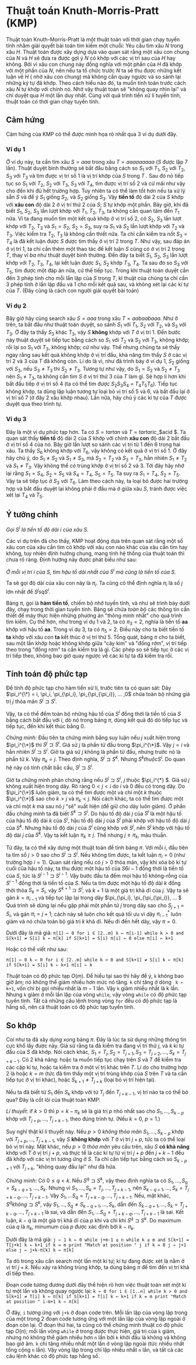 # Thuật toán Knuth-Morris-Pratt (KMP)

Thuật toán Knuth-Morris-Pratt là một thuật toán với thời gian chạy tuyến tính nhằm giải quyết bài toán tìm kiếm một chuỗi: Yêu cầu tìm xâu $N$ trong xâu $H$. Thuật toán được xây dựng dựa vào quan sát rằng một xâu con chung của $N$ và $H$ sẽ đưa ra được gợi ý $N$ có khớp với các vị trí sau của $H$ hay không. Bởi vì xâu con chung này đồng nghĩa với một phần của $H$ đã khớp với một phần của $N$, nên nếu ta tổ chức trước $N$ ta sẽ thu được những kết luận về $H$ ( nhờ xâu con chung) mà không cần quay ngược và so sánh lại những ký tự đã khớp. Theo cách hiểu nào đó, ta muốn tính toán trước cách xâu $N$ tự khớp với chính nó. Nhờ vậy thuật toán sẽ "không quay nhìn lại" và chỉ duyệt qua $H$ một lần duy nhất. Cùng với quá trình tiền xử lí tuyến tính, thuật toán có thời gian chạy tuyến tính. 

## Cảm hứng
Cảm hứng của KMP có thể được minh họa rõ nhất qua 3 ví dụ dưới đây.

### Ví dụ 1
Ở ví dụ này, ta cần tìm xâu $S = aaa$ trong xâu $T = aaaaaaaaa$ ($S$ được lặp 7 lần). Thuật duyệt bình thường sẽ bắt đầu bằng cách so $S_1$ với $T_1$, $S_2$ với $T_2$, $S_3$ với $T_3$ và tìm được vị trí số 1 là vị trí khớp của $S$ trong $T$ . Sau đó nó tiếp tục so $S_1$ với $T_2$, $S_2$ với $T_3$, $S_3$ với $T_4$, tìm được vị trí số 2 và cứ mãi như vậy cho đến khi đủ hết trường hợp. Tuy nhiên ta có thể làm tốt hơn nếu ta xử lý sẵn $S$ và để ý $S_1$ giống $S_2$, và $S_2$ giống $S_3$. Vậy **tiền tố** độ dài 2 của $S$ khớp với **xâu con** độ dài 2 ở vị trí thứ 2 của $S$; $S$ tự khớp một phần. Bây giờ, khi đã biết $S_1$, $S_2$, $S_3$ lần lượt khớp với $T_1$, $T_2$, $T_3$, ta không cần quan tâm đến $T_1$ nữa. Vì ta đang muốn tìm một kết quả khớp ở vị trí số 2, có $S_2$, $S_3$ lần lượt khớp với $T_2$, $T_3$ và $S_1 = S_2$, $S_2 = S_3$, suy ra $S_1$ và $S_2$ lần lượt khớp với $T_2$ và $T_3$. Việc kiểm tra $T_2$, $T_3$ là không cần thiết nữa. Ta chỉ cần kiểm tra nốt $S_3 = T_4$ là đã kết luận được $S$ được tìm thấy ở vị trí 2 trong $T$. Như vậy, sau đáp án ở vị trí $1$, ta chỉ cần thêm *một* thao tác để kết luận $S$ cũng có ở vị trí $2$ trong $T$, thay vì *ba* như thuật duyệt bình thường. Đến đây ta biết $S_1$, $S_2$, $S_3$ lần lượt khớp với $T_2$, $T_3$, $T_4$, lại kết luận được $S_1$, $S_2$ khớp $T_3$,  $T_4$. Ta sau đó so $S_3$ với $T_5$, tìm được một đáp án nữa, cứ thế tiếp tục. Trong khi thuật toán duyệt cần đến $3$ phép tính cho mỗi lần lặp của $S$ trong $T$, kĩ thuật của chúng ta chỉ cần $3$ phép tính ở lần lặp đầu và $1$ cho mỗi kết quả sau, và không xét lại các kí tự của $T$. (Đây cũng là cách con người giải quyết bài toán) 

### Ví dụ 2
Bây giờ hãy cùng search xâu $S = aaa$ trong xâu $T =  aabaabaaa$. Như ở trên, ta bắt đầu như thuật toán duyệt, so sánh $S_1$ với $T_1$, $S_2$ với $T_2$, và $S_3$ với $T_3$. Ở đây ta thấy $S_3$ khác $T_3$, vậy $S$ **không** khớp với $T$ ở vị trí $1$. Đến bước này thuật duyệt sẽ tiếp tục bằng cách so $S_1$ với $T_2$ và $S_2$ với $T_3$, không khớp; rồi lại so $S_1$ với $T_3$, không khớp; cứ như vậy. Thế nhưng chúng ta sẽ thấy ngay rằng sau kết quả không khớp ở vị trí đầu, khả năng tìm thấy $S$ ở các vị trí $2$ và $3$ của $T$ đã không còn. Lí do là vì, như đã trình bày ở ví dụ 1, $S_2$ giống với $S_3$, nếu $S_3 \neq T_3$ thì $S_2 \neq T_3$. Tương tự như vậy, do $S_1 = S_2$ và $S_2 \neq T_3$ nên $S_1 \neq T_3$, ta không cần tìm $S$ ở vị trí thứ $3$ của $T$ làm gì. Sẽ hợp lí hơn khi bắt đầu tiếp ở vị trí số $4$ (ta có thể tìm được $S_2S_3S_4$ $=$ $T_4T_5T_6$). Tiếp tục không khớp, ta dùng lập luận tương tự loại bỏ vị trí số $5$ và $6$, và bắt đầu lại ở vị trí số $7$ (ở đây 2 xâu khớp nhau). Lần nữa, hãy chú ý các kí tự của $T$ được duyệt qua theo trình tự.

### Ví dụ 3

Đây là một ví dụ phức tạp hơn. Ta có $S = tartan$ và $T = tartaric$_$acid $. Ta quan sát thấy **tiền tố** độ dài $2$ của $S$ khớp với chính **xâu con** độ dài $2$ bắt đầu ở vị trí số $4$ của nó. Bây giờ lần lượt so sánh các vị trí từ $1$ đến $6$ trong hai xâu. Ta thấy $S_6$ không khớp với $T_6$, vậy không có kết quả ở vị trí số $1$. Ở đây hãy chú ý, do $S_1 \neq S_2$ và $S_1 \neq S_3$, mà $S_2 = T_2$ và $S_3 = T_3$, hẳn nhiên $S_1 \neq T_2$ và $S_1 \neq T_3$. Vậy không thể có trùng khớp ở vị trí số $2$ và $3$. Tới đây hãy nhớ lại rằng $S_1 = S_4$, $S_2 = S_5$ và $S_4 = T_4$, $S_5 = T_5$. Ta suy ra $S_1 = T_4$, $S_2 = T_5$. Vậy ta sẽ tiếp tục ở $S_3$ với $T_6$. Làm theo cách này, ta loại bỏ được hai trường hợp và bắt đầu duyệt lại không phải ở đầu mà ở giữa xâu $S$, tránh được việc xét lại $T_4$ và $T_5$.

## Ý tưởng chính
*Gọi $S^i$ là tiền tố độ dài $i$ của xâu $S$.*

Các ví dụ trên đã cho thấy, KMP hoạt động dựa trên quan sát rằng một số xâu con của xâu cần tìm có khớp với xâu con nào khác của xâu cần tìm hay không, tuy nhiên định hướng chung, mang tính hệ thống của thuật toán thì chưa rõ ràng. Định hướng này được phát biểu như sau:

*Ở mỗi vị trí $i$ của $S$, tìm hậu tố dài nhất của $S^i$ mà cũng là tiền tố của $S$.*

Ta sẽ gọi độ dài của xâu con này là $\pi_i$. Ta cũng có thể định nghĩa $\pi_i$ là số $j$ lớn nhất để $S^j sq S^i$.

Bảng $\pi$, gọi là **hàm tiền tố**, chiếm bộ nhớ tuyến tính, và như sẽ trình bày dưới đây, chạy trong thời gian tuyến tính. Bảng sẽ chứa *toàn bộ* các thông tin cần thiết để máy thực hiện những phương án "thông minh nhất" cho quá trình tìm kiếm. Cụ thể hơn, như trong ví dụ 1 và 2, ta có $\pi_3 = 2$, nghĩa là tiền tố **aa** khớp với hậu tố **aa**. Trong ví dụ 3, ta có $\pi_5 = 2$. Điều này cho ta biết tiền tố **ta** khớp với xâu con **ta** kết thúc ở vị trí thứ $5$. Tổng quát, bảng $\pi$ cho ta biết, sau một lần khớp hoặc không khớp giữa "cây kim" và "đống rớm", vị trí tiếp theo trong "đống rơm" ta cần kiểm tra là gì. Các phép so sẽ tiếp tục ở các vị trí tiếp theo, không bao giờ quay ngược về các kí tự ta đã kiểm tra rồi.

## Tính toán độ phức tạp

Để tính độ phức tạp cho hàm tiền xử lí, trước tiên ta có quan sát:
Dãy $\pi_i^{\*} = i, \pi_i, \pi_{\pi_i}, \pi_{\pi_{\pi_i}}, ... ,0$ chứa toàn bộ những giá trị $j$ thỏa mãn $S^j \sqsupset S^i$.

Vậy, ta có thể đếm toàn bộ những hậu tố của $S^i$ đồng thời là tiền tố của $S$ bằng cách bắt đầu với $i$, dò nó trong bảng $\pi$, dùng kết quả đó dò tiếp tục và tiếp tục, đến khi kết thúc bằng $0$. 

*Chứng minh:* Đầu tiên ta chứng minh bằng suy luận nếu $j$ xuất hiện trong $\pi_i^{\*}$ thì $S^j \sqsupset S^i$. Giả sử $j$ là phần tử đầu trong $\pi_i^{\*}$. Vậy $j=i$ và hẳn nhiên $S^j \sqsupset S^i$. Giờ ta giả sử $j$ không là phần tử đầu, nhưng trước nó là phần tử $k$. Vậy $\pi_k = j$. Theo định nghĩa, $S^j \sqsupset S^k$. Nhưng $S^k thuộc S^i$. Do quan hệ này có tính chất bắc cầu, $S^j \sqsupset S^i$.

Giờ ta chứng minh phản chứng rằng nếu $S^j \sqsupset S^i$, $j$ thuộc $\pi_i^{\*}  $. Giả sử $j$ không xuất hiện trong dãy. Rõ ràng $0 < j < i$ do $i$ và $0$ đều có trong dãy. Do $\pi_i^{\*}$ luôn giảm, ta có thể tìm được một và chỉ một $k$ thuộc $\pi_i^{\*}$ sao cho $k>j$ và $\pi_k<j$. Nói cách khác, ta có thể tìm được một và chỉ một $k$ mà sau nó $j$ "sẽ" xuất hiện (để giữ cho dãy luôn giảm). Ở phần đầu chứng minh ta đã biết $S^k \sqsupset S^i$. Do hậu tố độ dài $j$ của $S^i$ là một hậu tố của hậu tố độ dài $k$ của $S^i$, hậu tố độ dài $j$ của $S^i$ phải khớp với hậu tố độ dài $j$ của $S^k$. Nhưng hậu tố độ dài $j$ của $S^i$ cũng khớp với $S^j$, nên $S^j$ khớp với hậu tố độ dài $j$ của $S^k$. Vậy ta kết luận $\pi_k \ge j$. Thế nhưng $j \ge \pi_k$, mâu thuẫn.

Từ đây, ta có thể xây dựng một thuật toán để tính bảng $\pi$. Với mỗi $i$, đầu tiên ta tìm số $j>0$ sao cho $S^j \sqsupset S^i$. Nếu không tìm được, ta kết luận $\pi_i = 0$ (như trường hợp $i=1$). Quan sát rằng nếu có $j>0$ thỏa mãn, vậy khi xóa bỏ kí tự cuối của hậu tố này, ta thu được một hậu tố của $S6{i-1}$ đồng thời là tiền tố của $S$, tức là $S^{j-1} \sqsupset S^{i-1}$. Vậy bước đầu ta đếm mọi hậu tố không-rỗng của $S^{i-1}$ đồng thời là tiền tố của $S$. Nếu ta tìm được một hậu tố độ dài $k$ đồng thời thỏa $S_k = S_i$, vậy $S^{k+1} \sqsupset S^i$, và $k+1$ là một giá trị khả dĩ của $j$. Vậy ta sẽ gán $k = \pi_{i-1}$ và tiếp tục lặp lại trong dãy $\pi_{\pi_i}, \pi_{\pi_{\pi_i}}, ... $ Quá trình sẽ dừng lại nếu gặp phải một phần tử $j$ trong dãy sao cho $S_{j+1} = S_i$, và gán $\pi_i = j+1$; cách này sẽ luôn cho kết quả tối ưu vì dãy $\pi_{i-1}^*$ luôn giảm và nó chứa toàn bộ giá trị $k$ khả dĩ. Nếu đi đến hết dãy, vậy $\pi = 0$.

Dưới đây là mã giả:
`
π[1] ← 0
for i ∈ [2..m]
    k ← π[i-1]
    while k > 0 and S[k+1] ≠ S[i]
        k ← π[k]
    if S[k+1] = S[i]
        π[i] ← 0
    else
        π[i] ← k+1
`

Hoặc có thể viết như sau:

`
π[1] ← 0
k ← 0
for i ∈ [2..m]
    while k > 0 and S[k+1] ≠ S[i]
        k ← π[k]
    if S[k+1] = S[i]
        k ← k+1
    π[i] ← k
` 

Thuật toán có độ phức tạp $O(m)$. Để hiểu tại sao thì hãy để ý, `k` không bao giờ âm; nó không thể giảm nhiều hơn mức nó tăng. `k` chỉ tăng ở dòng ` k ← k+1`, vốn chỉ bị gọi nhiều nhất là $m-1$ lần. Vậy `k` giảm nhiều nhất là k lần. Nhưng `k` giảm ở mỗi lần lặp của vòng `while`, vậy vòng `while` có độ phức tạp tuyến tính. Tất cả những câu lệnh trong vòng `for` đều có độ phức tạp là hằng số, nên cả thuật toán có độ phức tạp tuyến tính.

## So khớp

Coi như ta đã xây dựng xong bảng $\pi$. Đây là lúc ta sử dụng những thông tin cực khổ lấy được này. Giả sử rằng ta đã kiểm tra đang vị trí thứ $j$, và $k$ kí tự đầu của $S$ đã khớp. Nói cách khác, $S_1 = T_j , S_2 = T_{j+1}, S_3 = T_{j+2},..., S_k = T_{j+k-1}$. Có 2 khả năng: hoặc ta muốn tiếp tục chạy trên $S$ và $T$ để kiểm tra các cặp kí tự, hoặc ta kiểm tra ở một ví trị khác trên $T$. Lí do cho trường hợp 2 là hoặc $k=m$ (tức đã tìm thấy một vị trí trùng khớp của $S$ trên $T$ và ta cần tiếp tục ở vị trí khác), hoặc $S_{k+1} \neq  T_{j+k}$ (loại bỏ vị trí hiện tại).

Nếu ta đã biết từ $S_1$ đến $S_k$ khớp với từ $T_j$ đến $T_{j+k-1}$, vị trí nào ta có thể bỏ qua? Đây là cốt lõi của thuật toán KMP:

*Lí thuyết*: if $k>0$ thì $p = k - \pi_k$ sẽ là giá trị $p$ nhỏ nhất sao cho $S_1,...,S_{k-p}$ khớp với $T_{j+p},...,T_{j+k-1}$, theo đúng trình tự. (Nếu $k=0$, $p=1$.) 

Suy nghĩ thật kĩ lí thuyết này. Nếu $p>0$ *không thỏa mãn*  $S_1,...,S_{k-p}$ khớp với $T_{j+p},...,T_{j+k-1}$, vậy $S$ **không khớp** với $T$ ở vị trí $j+p$, tức ta có thể loại bỏ vị trí này. Mặt khác, nếu $p>0$ *thỏa mãn* yêu cầu trên, xâu $S$ **có khả năng** khớp với $T$ ở vị trí $j+p$, và thực tế là các kí tự từ vị trí $j+p$ đến $j+k-1$ đều đã khớp với các vị trí tương ứng ở $S$. Ta chỉ cần tiếp tục bằng cách so $S_{k-p+1}$ với $T_{j+k}$, "không quay đầu lại" như đã hứa.

*Chứng minh:* Có $0 \le q < k$. Nếu $S^q \sqsupset S^k$, vậy theo định nghĩa ta có $S_1,...,S_q = S_{k-q+1},..., S_k$. Nhưng vì $S_1,..., S_k = T_j,...,T_{j+k-1}$, nên $S_{k-q+1},...,S_k = T_{j+k-q},...,T_{j+k-1}$. Vậy $S_1,...S_q = T_{j+k-q},...,T_{j+k-1}$. Nếu, mặt khác, $S^q không \sqsupset S^k$, vậy $S_1,...,S_q \neq S_{k-q+1},..., S_k$, dẫn đến $S_{k-q+1},...,S_k = T_{j+k-q},...,T_{j+k-1}$ là sai, và dẫn đến $S_1,...S_q = T_{j+k-q},...,T_{j+k-1}$ là sai. Kết luận, $k-q$ là một giá trị khả dĩ của $p$ khi và chỉ khi $S^q \sqsupset S^k$. Do maximum của $q$ là $\pi_k$, minumum của $p$ được xác định bởi $k-\pi_k$.

Dưới đây là mã giả:
`
j ← 1
k ← 0
while j+m-1 ≤ n
    while k ≤ m and S[k+1] = T[j+k]
        k ← k+1
    if k = m
        print "Match at position " j
    if k = 0
        j ← j+1
    else
        j ← j+k-π[k]
        k ← π[k]
`

Ta dò trong xâu cần search một lần một kí tự; kí tự đang được xét là nằm ở vị trí $j+k$. Nếu xảy ra không trùng khớp, ta dùng bảng $\pi$ để tìm đến vị trí khả dĩ tiếp theo.

Đoạn code tương đương dưới đây thể hiện rõ hơn việc thuật toán xét một kí tự một lần và không quay ngược lại:
`
k ← 0
for i ∈ [1..n]
    while k > 0 and S[k+1] ≠ T[i]
        k ← π[k]
    if S[k+1] = T[i]
        k ← k+1
    if k = m
        print "Match at position " i-m+1
        k ← π[k]
`

Ở đây, `i` tương ứng với `j+k` ở đoạn code trên. Mỗi lần lặp của vòng lặp trong của một trong 2 đoạn code tương ứng với một lần lặp của vòng lặp ngoài ở đoạn còn lại. Ở đoạn thứ hai, ta cũng có thể chứng minh thuật có độ phức tạp $O(n)$; mỗi lần vòng `while` ở trong được thực hiện, giá trị của `k` giảm, nhưng nó không thể giảm nhiều hơn `n` lần bởi `k` khởi đầu là không và không bao giờ âm. `k` chỉ tăng nhiều nhất một lần ở vòng lặp ngoài (tức nhiều nhất tổng cộng `n` lần). Vậy vòng lặp trong chỉ lặp nhiều nhất `n` lần, và tất cả các câu lệnh khác có độ phức tạp hằng số.